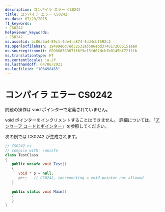 ```yaml
---
description: コンパイラ エラー CS0242
title: コンパイラ エラー CS0242
ms.date: 07/20/2015
f1_keywords:
- CS0242
helpviewer_keywords:
- CS0242
ms.assetid: bc86a5a4-89c1-4de4-a874-4dd4cbf592c2
ms.openlocfilehash: 19489e6d7ed32531abb86ebd3746172665151ea0
ms.sourcegitcommit: 089068389671f6f9e15fd67dcbfb0145bf72f1fb
ms.translationtype: HT
ms.contentlocale: ja-JP
ms.lasthandoff: 04/06/2021
ms.locfileid: "106498465"
---
```

# <a name="compiler-error-cs0242"></a>コンパイラ エラー CS0242

問題の操作は void ポインターで定義されていません。  
  
 void ポインターをインクリメントすることはできません。 詳細については、「[アンセーフ コードとポインター](../language-reference/unsafe-code.md)」を参照してください。  
  
 次の例では CS0242 が生成されます。  
  
```csharp  
// CS0242.cs  
// compile with: /unsafe  
class TestClass  
{  
   public unsafe void Test()  
   {  
      void * p = null;  
      p++;   // CS0242, incrementing a void pointer not allowed  
   }  
  
   public static void Main()  
   {  
   }  
}  
```
